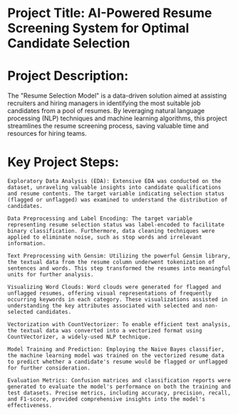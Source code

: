 # Project Title: AI-Powered Resume Screening System for Optimal Candidate Selection


# Project Description:
The "Resume Selection Model" is a data-driven solution aimed at assisting recruiters and hiring managers in identifying the most suitable job candidates from a pool of resumes. By leveraging natural language processing (NLP) techniques and machine learning algorithms, this project streamlines the resume screening process, saving valuable time and resources for hiring teams.

# Key Project Steps:

    Exploratory Data Analysis (EDA): Extensive EDA was conducted on the dataset, unraveling valuable insights into candidate qualifications and resume contents. The target variable indicating selection status (flagged or unflagged) was examined to understand the distribution of candidates.

    Data Preprocessing and Label Encoding: The target variable representing resume selection status was label-encoded to facilitate binary classification. Furthermore, data cleaning techniques were applied to eliminate noise, such as stop words and irrelevant information.

    Text Preprocessing with Gensim: Utilizing the powerful Gensim library, the textual data from the resume column underwent tokenization of sentences and words. This step transformed the resumes into meaningful units for further analysis.

    Visualizing Word Clouds: Word clouds were generated for flagged and unflagged resumes, offering visual representations of frequently occurring keywords in each category. These visualizations assisted in understanding the key attributes associated with selected and non-selected candidates.

    Vectorization with CountVectorizer: To enable efficient text analysis, the textual data was converted into a vectorized format using CountVectorizer, a widely-used NLP technique.

    Model Training and Prediction: Employing the Naive Bayes classifier, the machine learning model was trained on the vectorized resume data to predict whether a candidate's resume would be flagged or unflagged for further consideration.

    Evaluation Metrics: Confusion matrices and classification reports were generated to evaluate the model's performance on both the training and test datasets. Precise metrics, including accuracy, precision, recall, and F1-score, provided comprehensive insights into the model's effectiveness.
